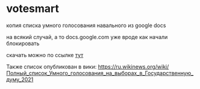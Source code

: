 # votesmart
копия списка умного голосования навального из google docs

на всякий случай, а то docs.google.com уже вроде как начали блокировать

скачать можно по ссылке [тут](https://github.com/man0xff/votesmart/raw/main/умное_голосование_2021.pdf)

Также список опубликован в вики: https://ru.wikinews.org/wiki/Полный_список_Умного_голосования_на_выборах_в_Государственную_думу_2021
